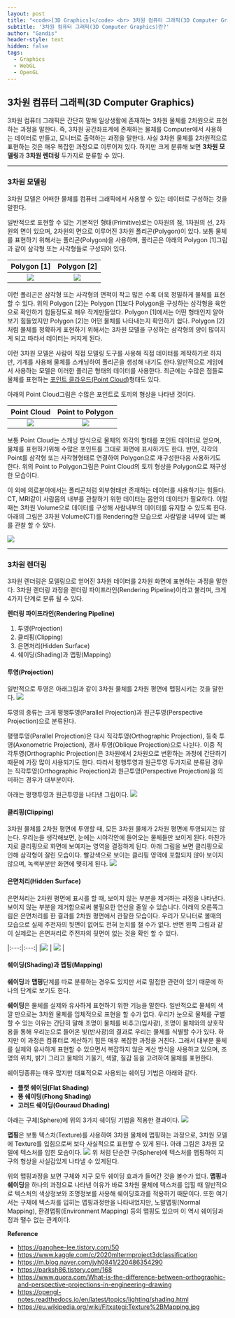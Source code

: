 ```yaml
---
layout: post
title: "<code>[3D Graphics]</code> <br> 3차원 컴퓨터 그래픽(3D Computer Graphics)란?"
subtitle: '3차원 컴퓨터 그래픽(3D Computer Graphics)란?'
author: "Gandis"
header-style: text
hidden: false
tags:
  - Graphics
  - WebGL
  - OpenGL
---
```

## **3차원 컴퓨터 그래픽(3D Computer Graphics)**

3차원 컴퓨터 그래픽은 간단히 말해 일상생활에 존재하는 3차원 물체를 2차원으로 표현하는 과정을 말한다. 즉, 3차원 공간좌표계에 존재하는 물체를 Computer에서 사용하는 데이터로 만들고, 모니터로 출력하는 과정을 말한다. 사실 3차원 물체를 2차원적으로 표현하는 것은 매우 복잡한 과정으로 이루어져 있다. 하지만 크게 분류해 보면 **3차원 모델링**과 **3차원 렌더링** 두가지로 분류할 수 있다.

---
### **3차원 모델링**
3차원 모델은 어떠한 물체를 컴퓨터 그래픽에서 사용할 수 있는 데이터로 구성하는 것을 말한다.

일반적으로 표현할 수 있는 기본적인 형태(Primitive)로는 0차원의 점, 1차원의 선, 2차원의 면이 있으며, 2차원의 면으로 이루어진 3차원 폴리곤(Polygon)이 있다. 보통 물체를 표현하기 위해서는 폴리곤(Polygon)을 사용하며, 폴리곤은 아래의 Polygon [1]그림과 같이 삼각형 또는 사각형들로 구성되어 있다.

 | Polygon [1] | Polygon [2] |
 |:---:|:---:|
 |![](/../../img/graphics/polygon-1.png) | ![](/../../img/graphics/polygon-2.png) |

이런 폴리곤은 삼각형 또는 사각형의 면적이 작고 많은 수록 더욱 정밀하게 물체를 표현할 수 있다. 위의 Polygon [2]는 Polygon [1]보다 Polygon을 구성하는 삼각형을 육안으로 확인하기 힘들정도로 매우 작게만들었다. Polygon [1]에서는 어떤 형태인지 알아보기 힘들었지만 Polygon [2]는 어떤 물체를 나타내는지 확인하기 쉽다. Polygon [2]처럼 물체를 정확하게 표현하기 위해서는 3차원 모델을 구성하는 삼각형의 양이 많이지게 되고 따라서 데이터는 커지게 된다. 

이런 3차원 모델은 사람이 직접 모델링 도구를 사용해 직접 데이터를 제작하기로 하지만, 기계를 사용해 물체를 스캐닝하여 폴리곤을 생성해 내기도 한다.일반적으로 게임에서 사용하는 모델은 이러한 폴리곤 형태의 데이터를 사용한다. 최근에는 수많은 점들로 물체를 표현하는 [포인트 클라우드(Point Cloud)](https://ko.wikipedia.org/wiki/%EC%A0%90%EA%B5%AC%EB%A6%84)형태도 있다.

아래의 Point Cloud그림은 수많은 포인트로 토끼의 형상을 나타낸 것이다.


 | Point Cloud | Point to Polygon |
 |:---:|:---:|
 |![](/../../img/graphics/pointcloud-1.png) | ![](/../../img/graphics/pointcloud-2.png) |

보통 Point Cloud는 스캐닝 방식으로 물체의 외각의 형태를 포인트 데이터로 얻으며, 물체를 표현하기위해 수많은 포인트를 그대로 화면에 표시하기도 한다. 반면, 각각의 Point를 삼각형 또는 사각형형태로 연결하여 Polygon으로 재구성한다음 사용하기도 한다. 위의 Point to Polygon그림은 Point Cloud의 토끼 형상을 Polygon으로 재구성한 모습이다.

이 외에 의료분야에서는 폴리곤처럼 외부형태만 존재하는 데이터를 사용하기는 힘들다. CT, MRI같이 사람몸의 내부를 관찰하기 위한 데이터는 몸안의 데이터가 필요하다. 이럴 때는 3차원 Volume으로 데이터를 구성해 사람내부의 데이터를 유지할 수 있도록 한다. 아래의 그림은 3차원 Volume(CT)를 Rendering한 모습으로 사람얼굴 내부에 있는 뼈를 관찰 할 수 있다.

![](/../../img/graphics/volume.jpg)

---
### **3차원 렌더링**
3차원 렌더링은 모델링으로 얻어진 3차원 데이터를 2차원 화면에 표현하는 과정을 말한다. 3차원 렌더링 과정을 렌더링 파이프라인(Rendering Pipeline)이라고 불리며, 크게 4가지 단계로 분류 될 수 있다.

**렌더링 파이프라인(Rendering Pipeline)**
1. 투영(Projection)
2. 클리핑(Clipping)
3. 은면처리(Hidden Surface)
4. 쉐이딩(Shading)과 맵핑(Mapping)

#### **투영(Projection)**
일반적으로 투영은 아래그림과 같이 3차원 물체를 2차원 평면에 맵핑시키는 것을 말한다.
![](/../../img/graphics/projection-1.png)

투영의 종류는 크게 평행투영(Parallel Projection)과 원근투영(Perspective Projection)으로 분류된다. 

평행투영(Parallel Projection)은 다시 직각투영(Orthographic Projection), 등축 투영(Axonometric Projection), 경사 투영(Oblique Projection)으로 나뉜다. 이중 직각투영(Orthographic Projection)은 3차원에서 2차원으로 변환하는 과정에 간단하기 때문에 가장 많이 사용되기도 한다. 따라서 평행투영과 원근투영 두가지로 분류된 경우는 직각투영(Orthographic Projection)과 원근투영(Perspective Projection)을 의미하는 경우가 대부분이다.

아래는 평행투영과 원근투영을 나타낸 그림이다.
![](/../../img/graphics/projection-2.png)
#### **클리핑(Clipping)**
3차원 물체를 2차원 평면에 투영할 때, 모든 3차원 물체가 2차원 평면에 투영되지는 않는다. 우리눈을 생각해보면, 눈에는 시야각안에 들어오는 물체들만 보이게 된다. 마찬가지로 클리핑으로 화면에 보여지는 영역을 결정하게 된다. 아래 그림을 보면 클리핑으로 인해 삼각형이 잘린 모습이다. 빨강색으로 보이는 클리핑 영역에 포함되지 않아 보이지 않으며, 녹색부분만 화면에 맺히게 된다.
![](/../../img/graphics/clipping.png)

#### **은면처리(Hidden Surface)**
은면처리는 2차원 평면에 표시를 할 때, 보이지 않는 부분을 제거하는 과정을 나타낸다. 보이지 않는 부분을 제거함으로써 불필요한 연산을 줄일 수 있습니다.
아래의 오른쪽그림은 은면처리를 한 결과를 2차원 평면에서 관찰한 모습이다. 우리가 모니터로 볼때의 모습으로 실제 주전자의 뒷면이 없어도 전혀 눈치를 챌 수가 없다. 반면 왼쪽 그림과 같이 실제로는 은면처리로 주전자의 뒷면이 없는 것을 확인 할 수 있다.

|:---:|:---:|
|![](/../../img/graphics/hiddensurface-1.png) | ![](/../../img/graphics/hiddensurface-2.png) |

#### 쉐이딩(Shading)과 **맵핑(Mapping)**
**쉐이딩**과 **맵핑**단계를 따로 분류하는 경우도 있지만 서로 밀접한 관련이 있기 때문에 하나의 단계로 보기도 한다. 

**쉐이딩**은 물체를 실제와 유사하게 표현하기 위한 기능을 말한다. 일반적으로 물체의 색깔 만으로는 3차원 물체를 입체적으로 표현을 할 수가 없다. 우리가 눈으로 물체를 구별할 수 있는 이유는 간단히 말해 조명이 물체를 비추고(입사광), 조명이 물체와의 상호작용을 통해 우리눈으로 들어온 빛(반사광)의 결과로 우리는 물체를 식별할 수가 있다. 하지만 이 과정은 컴퓨터로 계산하기 힘든 매우 복잡한 과정을 거친다. 그래서 대부분 물체를 실체와 유사하게 표현할 수 있으면서 복잡하지 않은 계산 방식을 사용하고 있으며, 조명의 위치, 밝기 그리고 물체의 기울기, 색깔, 질감 등을 고려하여 물체를 표현한다. 

쉐이딩종류는 매우 많지만 대표적으로 사용되는 쉐이딩 기법은 아래와 같다.

- **플랫 쉐이딩(Flat Shading)**
- **퐁 쉐이딩(Fhong Shading)**
- **고러드 쉐이딩(Gouraud Dhading)**

아래는 구체(Sphere)에 위의 3가지 쉐이딩 기법을 적용한 결과이다.
![](/../../img/graphics/shading.png)

**맵핑**은 보통 텍스처(Texture)를 사용하여 3차원 물체에 맵핑하는 과정으로, 3차원 모델에 Texture를 입힘으로써 보다 사실적으로 표현할 수 있게 된다. 아래 그림은 3차원 모델에 텍스처를 입힌 모습이다.
![](/../../img/graphics/texture-mapping.png)
위 처럼 단순한 구(Sphere)에 텍스처를 맵핑하여 지구의 형상을 사실감있게 나타낼 수 있게된다.

위의 맵핑과정을 보면 구체와 지구 모두 쉐이딩 효과가 들어간 것을 볼수가 있다. **맵핑**과 **쉐이딩**을 하나의 과정으로 나타낸 이유가 바로 3차원 물체에 텍스처를 입힐 때 일반적으로 텍스처의 색상정보와 조명정보를 사용해 쉐이딩효과를 적용하기 때문이다. 또한 여기서는 구체에 텍스처를 입히는 맵핑과정만을 나타내었지만, 노말맵핑(Normal Mapping), 환경맵핑(Environment Mapping) 등의 맵핑도 있으며 이 역시 쉐이딩과정과 땔수 없는 관계이다.


**Reference**
- https://ganghee-lee.tistory.com/50
- https://www.kaggle.com/c/2020mltermproject3dclassification
- https://m.blog.naver.com/jyh0841/220486354290
- https://parksh86.tistory.com/168
- https://www.quora.com/What-is-the-difference-between-orthographic-and-perspective-projections-in-engineering-drawing
- https://opengl-notes.readthedocs.io/en/latest/topics/lighting/shading.html
- https://eu.wikipedia.org/wiki/Fitxategi:Texture%2BMapping.jpg
